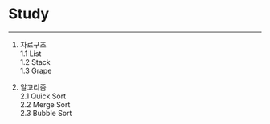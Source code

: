 # Study  
-------  

1. 자료구조  
  1.1 List  
  1.2 Stack  
  1.3 Grape  

2. 알고리즘  
  2.1 Quick Sort  
  2.2 Merge Sort  
  2.3 Bubble Sort

